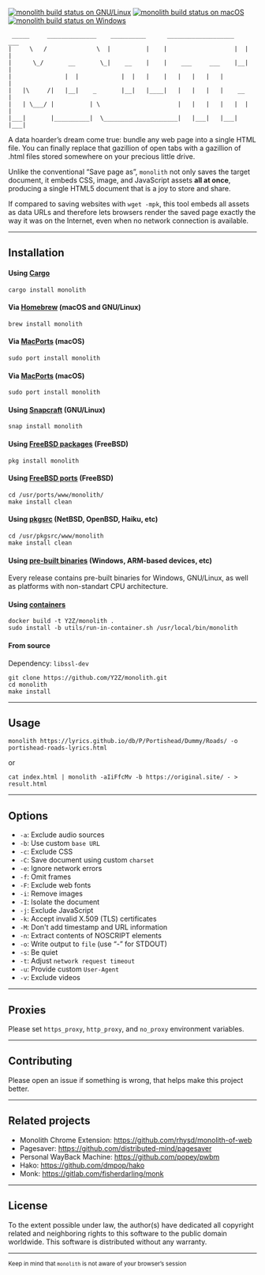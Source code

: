 [![monolith build status on GNU/Linux](https://github.com/Y2Z/monolith/workflows/GNU%2FLinux/badge.svg)](https://github.com/Y2Z/monolith/actions?query=workflow%3AGNU%2FLinux)
[![monolith build status on macOS](https://github.com/Y2Z/monolith/workflows/macOS/badge.svg)](https://github.com/Y2Z/monolith/actions?query=workflow%3AmacOS)
[![monolith build status on Windows](https://github.com/Y2Z/monolith/workflows/Windows/badge.svg)](https://github.com/Y2Z/monolith/actions?query=workflow%3AWindows)

```
 _____     ______________    __________      ___________________    ___
|     \   /              \  |          |    |                   |  |   |
|      \_/       __       \_|    __    |    |    ___     ___    |__|   |
|               |  |            |  |   |    |   |   |   |   |          |
|   |\     /|   |__|    _       |__|   |____|   |   |   |   |    __    |
|   | \___/ |          | \                      |   |   |   |   |  |   |
|___|       |__________|  \_____________________|   |___|   |___|  |___|
```

A data hoarder’s dream come true: bundle any web page into a single HTML file. You can finally replace that gazillion of open tabs with a gazillion of .html files stored somewhere on your precious little drive.

Unlike the conventional “Save page as”, `monolith` not only saves the target document, it embeds CSS, image, and JavaScript assets **all at once**, producing a single HTML5 document that is a joy to store and share.

If compared to saving websites with `wget -mpk`, this tool embeds all assets as data URLs and therefore lets browsers render the saved page exactly the way it was on the Internet, even when no network connection is available.


---------------------------------------------------


## Installation

#### Using [Cargo](https://crates.io/crates/monolith)
```console
cargo install monolith
```

#### Via [Homebrew](https://formulae.brew.sh/formula/monolith) (macOS and GNU/Linux)
```console
brew install monolith
```

#### Via [MacPorts](https://ports.macports.org/port/monolith/summary) (macOS)
```console
sudo port install monolith
```

#### Via [MacPorts](https://ports.macports.org/port/monolith/summary) (macOS)
```console
sudo port install monolith
```

#### Using [Snapcraft](https://snapcraft.io/monolith) (GNU/Linux)
```console
snap install monolith
```

#### Using [FreeBSD packages](https://svnweb.freebsd.org/ports/head/www/monolith/) (FreeBSD)
```console
pkg install monolith
```

#### Using [FreeBSD ports](https://www.freshports.org/www/monolith/) (FreeBSD)
```console
cd /usr/ports/www/monolith/
make install clean
```

#### Using [pkgsrc](https://pkgsrc.se/www/monolith) (NetBSD, OpenBSD, Haiku, etc)
```console
cd /usr/pkgsrc/www/monolith
make install clean
```

#### Using [pre-built binaries](https://github.com/Y2Z/monolith/releases) (Windows, ARM-based devices, etc)
Every release contains pre-built binaries for Windows, GNU/Linux, as well as platforms with non-standart CPU architecture.

#### Using [containers](https://www.docker.com/)
```console
docker build -t Y2Z/monolith .
sudo install -b utils/run-in-container.sh /usr/local/bin/monolith
```

#### From source

Dependency: `libssl-dev`

```console
git clone https://github.com/Y2Z/monolith.git
cd monolith
make install
```


---------------------------------------------------


## Usage
```console
monolith https://lyrics.github.io/db/P/Portishead/Dummy/Roads/ -o portishead-roads-lyrics.html
```
or
```console
cat index.html | monolith -aIiFfcMv -b https://original.site/ - > result.html
```


---------------------------------------------------


## Options
 - `-a`: Exclude audio sources
 - `-b`: Use custom `base URL`
 - `-c`: Exclude CSS
 - `-C`: Save document using custom `charset`
 - `-e`: Ignore network errors
 - `-f`: Omit frames
 - `-F`: Exclude web fonts
 - `-i`: Remove images
 - `-I`: Isolate the document
 - `-j`: Exclude JavaScript
 - `-k`: Accept invalid X.509 (TLS) certificates
 - `-M`: Don't add timestamp and URL information
 - `-n`: Extract contents of NOSCRIPT elements
 - `-o`: Write output to `file` (use “-” for STDOUT)
 - `-s`: Be quiet
 - `-t`: Adjust `network request timeout`
 - `-u`: Provide custom `User-Agent`
 - `-v`: Exclude videos


---------------------------------------------------


## Proxies
Please set `https_proxy`, `http_proxy`, and `no_proxy` environment variables.


---------------------------------------------------


## Contributing
Please open an issue if something is wrong, that helps make this project better.


---------------------------------------------------


## Related projects
 - Monolith Chrome Extension: https://github.com/rhysd/monolith-of-web
 - Pagesaver: https://github.com/distributed-mind/pagesaver
 - Personal WayBack Machine: https://github.com/popey/pwbm
 - Hako: https://github.com/dmpop/hako
 - Monk: https://gitlab.com/fisherdarling/monk


---------------------------------------------------


## License

To the extent possible under law, the author(s) have dedicated all copyright related and neighboring rights to this software to the public domain worldwide.
This software is distributed without any warranty.


---------------------------------------------------


<!-- Microtext -->
<sub>Keep in mind that `monolith` is not aware of your browser’s session</sub>
